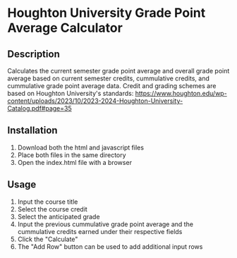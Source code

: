 # Houghton University Grade Point Average Calculator

## Description

Calculates the current semester grade point average and overall grade point average based on current semester credits, cummulative credits, and cummulative grade point average data.
Credit and grading schemes are based on Houghton University's standards: https://www.houghton.edu/wp-content/uploads/2023/10/2023-2024-Houghton-University-Catalog.pdf#page=35

## Installation

1. Download both the html and javascript files
2. Place both files in the same directory
3. Open the index.html file with a browser

## Usage

1. Input the course title
2. Select the course credit
3. Select the anticipated grade
4. Input the previous cummulative grade point average and the cummulative credits earned under their respective fields
5. Click the "Calculate"
6. The "Add Row" button can be used to add additional input rows
